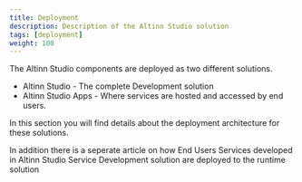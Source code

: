 ```yaml
---
title: Deployment
description: Description of the Altinn Studio solution
tags: [deployment]
weight: 100
---
```


The Altinn Studio components are deployed as two different solutions. 

* Altinn Studio - The complete Development solution
* Altinn Studio Apps - Where services are hosted and accessed by end users. 

In this section you will find details about the deployment architecture for these solutions. 

In addition there is a seperate article on how End Users Services developed in Altinn Studio 
Service Development solution are deployed to the runtime solution






